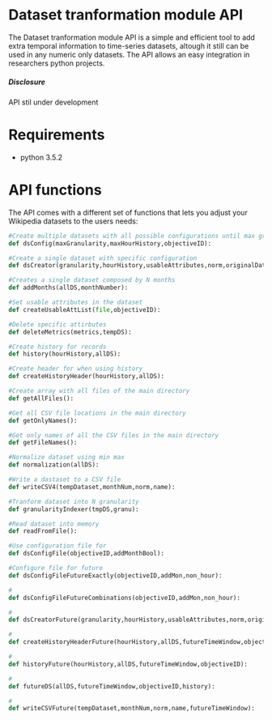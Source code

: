 # Dataset tranformation module API

The Dataset tranformation module API is a simple and efficient tool to add extra temporal information to time-series datasets, altough it still can be used in any numeric only datasets. The API allows an easy integration in researchers python projects.

##### Disclosure
API stil under development


# Requirements
- python 3.5.2

# API functions

The API comes with a different set of functions that lets you adjust your Wikipedia datasets to the users needs:

```python
#Create multiple datasets with all possible configurations until max granularity and history
def dsConfig(maxGranularity,maxHourHistory,objectiveID):
```

```python
#Create a single dataset with specific configuration
def dsCreator(granularity,hourHistory,usableAttributes,norm,originalDataset,monthNum,objectiveID,name):
```

```python
#Creates a single dataset composed by N months
def addMonths(allDS,monthNumber):
```

```python
#Set usable attributes in the dataset
def createUsableAttList(file,objectiveID):
```

```python
#Delete specific attirbutes
def deleteMetrics(metrics,tempDS):
```


```python
#Create history for records
def history(hourHistory,allDS):
```


```python
#Create header for when using history
def createHistoryHeader(hourHistory,allDS):
```


```python
#Create array with all files of the main directory
def getAllFiles():
```


```python
#Get all CSV file locations in the main directory
def getOnlyNames():
```


```python
#Get only names of all the CSV files in the main directory
def getFileNames():
```

```python
#Normalize dataset using min max
def normalization(allDS):
```

```python
#Write a dastaset to a CSV file
def writeCSV4(tempDataset,monthNum,norm,name):
```

```python
#Tranform dataset into N granularity
def granularityIndexer(tmpDS,granu):
```

```python
#Read dataset into memory
def readFromFile():
```

```python
#Use configuration file for 
def dsConfigFile(objectiveID,addMonthBool):
```

```python
#Configure file for future
def dsConfigFileFutureExactly(objectiveID,addMon,non_hour):
```

```python
#
def dsConfigFileFutureCombinations(objectiveID,addMon,non_hour):
```

```python
#
def dsCreatorFuture(granularity,hourHistory,usableAttributes,norm,originalDataset,monthNum,objectiveID,name,futureTimeWindow,non_hour):
```

```python
#
def createHistoryHeaderFuture(hourHistory,allDS,futureTimeWindow,objectiveID):
```

```python
#
def historyFuture(hourHistory,allDS,futureTimeWindow,objectiveID):
```

```python
#
def futureDS(allDS,futureTimeWindow,objectiveID,history):
```

```python
#
def writeCSVFuture(tempDataset,monthNum,norm,name,futureTimeWindow):
```
